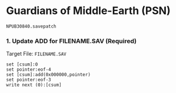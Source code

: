 # Guardians of Middle-Earth (PSN) 

`NPUB30840.savepatch`

### 1. Update ADD for FILENAME.SAV (Required)

Target File: `FILENAME.SAV`

```
set [csum]:0
set pointer:eof-4
set [csum]:add(0x000000,pointer)
set pointer:eof-3
write next (0):[csum]
```


